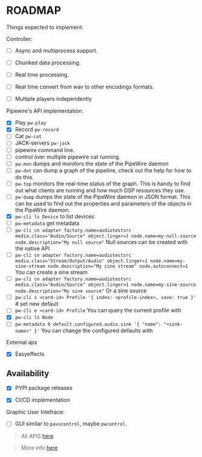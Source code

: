 # ROADMAP

Things expected to implement:

Controller:
- [ ] Async and multiprocess support.
- [ ] Chunked data processing.
- [ ] Real time processing.
- [ ] Real time convert from wav to other encodings formats.
- [ ] Multiple players independently


Pipewire's API implementation:

- [x] Play `pw-play`
- [x] Record `pw-record`
- [ ] Cat `pw-cat`
- [ ] JACK-servers `pw-jack`
- [ ] pipewire command line.
- [ ] control over multiple pipewire cat running.
- [ ] `pw-mon` dumps and monitors the state of the PipeWire daemon
- [ ] `pw-dot` can dump a graph of the pipeline, check out the help for how to do this.
- [ ] `pw-top` monitors the real-time status of the graph. This is handy to find out what clients are running and how much DSP resources they use.
- [ ] `pw-dump` dumps the state of the PipeWire daemon in JSON format. This can be used to find out the properties and parameters of the objects in the PipeWire daemon.
- [x] `pw-cli ls Device` to list devices
- [ ] `pw-metadata` get metadata
- [ ] `pw-cli cn adapter factory.name=audiotestsrc media.class="Audio/Source" object.linger=1 node.name=my-null-source node.description="My null source"` Null sources can be created with the native API
- [ ] `pw-cli cn adapter factory.name=audiotestsrc media.class="Stream/Output/Audio" object.linger=1 node.name=my-sine-stream node.description="My sine stream" node.autoconnect=1` You can create a sine stream
- [ ] `pw-cli cn adapter factory.name=audiotestsrc media.class="Audio/Source" object.linger=1 node.name=my-sine-source node.description="My sine source"` Or a sine source
- [ ] `pw-cli s <card-id> Profile '{ index: <profile-index>, save: true }'` # set new default
- [ ] `pw-cli e <card-id> Profile` You can query the current profile with
- [x] `pw-cli ls Node`
- [ ] `pw-metadata 0 default.configured.audio.sink '{ "name": "<sink-name>" }'` You can change the configured defaults with

External aps

- [x] Easyeffects 

## Availability

- [X] PYPI package releases
- [X] CI/CD implementation


Graphic User Intefrace:
- [ ] GUI similar to `pavucontrol`, maybe `pwcontrol`.


> All APIS [here](https://docs.pipewire.org/page_api.html)

> More info [here](https://gitlab.freedesktop.org/pipewire/pipewire/-/tree/master)
